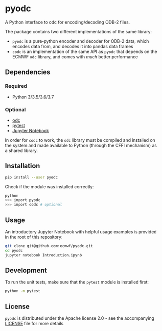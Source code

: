 # pyodc

A Python interface to odc for encoding/decoding ODB-2 files.

The package contains two different implementations of the same library:

* `pyodc` is a pure-python encoder and decoder for ODB-2 data, which encodes data from, and decodes it into pandas data frames
* `codc` is an implementation of the same API as `pyodc` that depends on the ECMWF `odc` library, and comes with _much_ better performance

## Dependencies

### Required

* Python 3/3.5/3.6/3.7

### Optional

* [odc](https://github.com/ecmwf/odc)
* [pytest](https://pytest.org)
* [Jupyter Notebook](https://jupyter.org)

In order for `codc` to work, the `odc` library must be compiled and installed on the system and made available to Python (through the CFFI mechanism) as a shared library.

## Installation

```sh
pip install --user pyodc
```

Check if the module was installed correctly:

```sh
python
>>> import pyodc
>>> import codc # optional
```

## Usage

An introductory Jupyter Notebook with helpful usage examples is provided in the root of this repository:

```sh
git clone git@github.com:ecmwf/pyodc.git
cd pyodc
jupyter notebook Introduction.ipynb
```

## Development

To run the unit tests, make sure that the `pytest` module is installed first:

```sh
python -m pytest
```

## License

`pyodc` is distributed under the Apache license 2.0 - see the accompanying [LICENSE](./LICENSE) file for more details.
